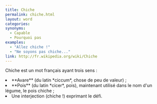 ```yaml
---
title: Chiche
permalink: chiche.html
layout: word
categories:
synonyms:
  - Capable
  - Pourquoi pas
examples:
  - "Allez chiche !"
  - "Ne soyons pas chiche..."
link: http://fr.wikipedia.org/wiki/Chiche
---
```


Chiche est un mot français ayant trois sens :
<li> **Avare** (du latin *ciccum*, chose de peu de valeur) ;
<li> **Pois** (du latin *cicer*, pois), maintenant utilisé dans le nom d'un légume, le pois chiche ;
<li> Une interjection (chiche !) exprimant le défi.

